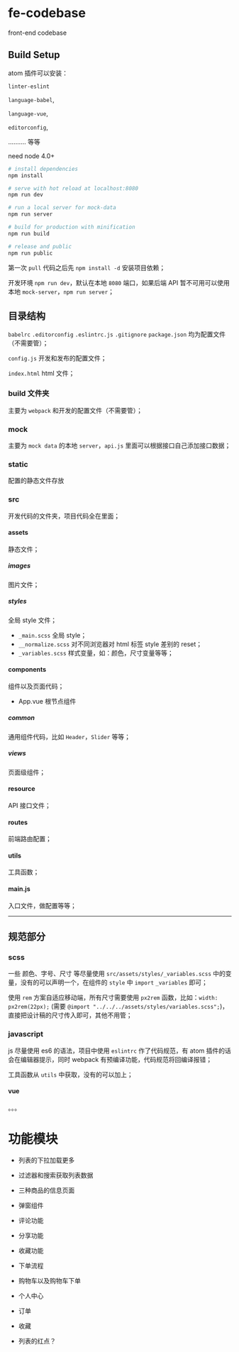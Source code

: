 # fe-codebase

front-end codebase

## Build Setup

atom 插件可以安装：

`linter-eslint`

`language-babel`,

`language-vue`,

`editorconfig`,

.......... 等等

need node 4.0+

``` bash
# install dependencies
npm install

# serve with hot reload at localhost:8080
npm run dev

# run a local server for mock-data
npm run server

# build for production with minification
npm run build

# release and public
npm run public

```

第一次 `pull` 代码之后先 `npm install -d` 安装项目依赖；

开发环境 `npm run dev`，默认在本地 `8080` 端口，如果后端 API 暂不可用可以使用本地 `mock-server`，`npm run server`；

## 目录结构

`babelrc` `.editorconfig` `.eslintrc.js` `.gitignore` `package.json` 均为配置文件（不需要管）；

`config.js` 开发和发布的配置文件；

`index.html` html 文件；

### build 文件夹
主要为 `webpack` 和开发的配置文件（不需要管）；

### mock
主要为 `mock data` 的本地 `server`，`api.js` 里面可以根据接口自己添加接口数据；

### static
配置的静态文件存放

### src
开发代码的文件夹，项目代码全在里面；

#### assets
静态文件；

##### images
图片文件；

##### styles
全局 style 文件；

- `_main.scss` 全局 style；
- `__normalize.scss` 对不同浏览器对 html 标签 style 差别的 reset；
- `_variables.scss` 样式变量，如：颜色，尺寸变量等等；

#### components
组件以及页面代码；

- App.vue 根节点组件

##### common
通用组件代码，比如 `Header`，`Slider` 等等；

##### views
页面级组件；

#### resource
API 接口文件；

#### routes
前端路由配置；

#### utils
工具函数；

#### main.js
入口文件，做配置等等；

------------

## 规范部分

### scss
一些 颜色、字号、尺寸 等尽量使用 `src/assets/styles/_variables.scss` 中的变量，没有的可以声明一个，在组件的 `style` 中 `import` `_variables` 即可；

使用 `rem` 方案自适应移动端，所有尺寸需要使用 `px2rem` 函数，比如：`width: px2rem(22px);` (需要 `@import "../../../assets/styles/variables.scss";`)，直接把设计稿的尺寸传入即可，其他不用管；

### javascript
js 尽量使用 es6 的语法，项目中使用 `eslintrc` 作了代码规范，有 atom 插件的话会在编辑器提示，同时 webpack 有预编译功能，代码规范将回编译报错；

工具函数从 `utils` 中获取，没有的可以加上；

#### vue
。。。


# 功能模块

- 列表的下拉加载更多

- 过滤器和搜索获取列表数据

- 三种商品的信息页面

- 弹窗组件

- 评论功能

- 分享功能

- 收藏功能

- 下单流程

- 购物车以及购物车下单

- 个人中心
 - 订单
 - 收藏
 - 列表的红点？
